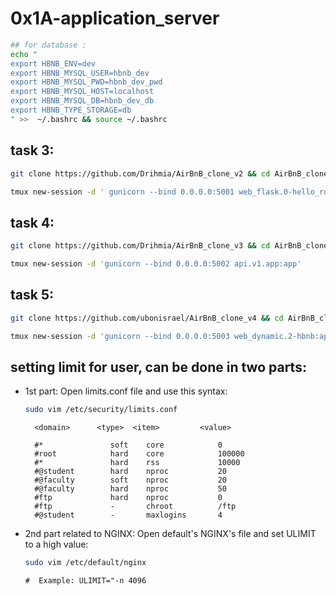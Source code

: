 # **0x1A-application_server**


```bash
## for database :
echo "
export HBNB_ENV=dev
export HBNB_MYSQL_USER=hbnb_dev
export HBNB_MYSQL_PWD=hbnb_dev_pwd
export HBNB_MYSQL_HOST=localhost
export HBNB_MYSQL_DB=hbnb_dev_db
export HBNB_TYPE_STORAGE=db
" >>  ~/.bashrc && source ~/.bashrc
```

## task 3:
```bash
git clone https://github.com/Drihmia/AirBnB_clone_v2 && cd AirBnB_clone_v2

tmux new-session -d ' gunicorn --bind 0.0.0.0:5001 web_flask.0-hello_route:app'
```


## task 4:
```bash
git clone https://github.com/Drihmia/AirBnB_clone_v3 && cd AirBnB_clone_v3

tmux new-session -d 'gunicorn --bind 0.0.0.0:5002 api.v1.app:app'
```

## task 5:
```bash
git clone https://github.com/ubonisrael/AirBnB_clone_v4 && cd AirBnB_clone_v4

tmux new-session -d 'gunicorn --bind 0.0.0.0:5003 web_dynamic.2-hbnb:app'
```



## setting limit for user, can be done in two parts:

- 1st part:
    Open limits.conf file and use this syntax:
  ```bash
  sudo vim /etc/security/limits.conf
  ```

        
        <domain>      <type>  <item>         <value>

        #*               soft    core            0
        #root            hard    core            100000
        #*               hard    rss             10000
        #@student        hard    nproc           20
        #@faculty        soft    nproc           20
        #@faculty        hard    nproc           50
        #ftp             hard    nproc           0
        #ftp             -       chroot          /ftp
        #@student        -       maxlogins       4
        
 - 2nd part related to NGINX:
    Open default's NGINX's file and set ULIMIT to a high value:
    ```bash
    sudo vim /etc/default/nginx
    ```
    ```
    #  Example: ULIMIT="-n 4096
    ```
